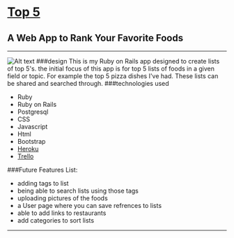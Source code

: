 # [Top 5](https://shrouded-beyond-7808.herokuapp.com/)
## A Web App to Rank Your Favorite Foods
---
![Alt text](https://i.imgur.com/EQeAtzk.png)
###design
This is my Ruby on Rails app designed to create lists of top 5's. the
initial focus of this app is for top 5 lists of foods in a given field
or topic. For example the top 5 pizza dishes I've had. These lists can
be shared and searched through. 
###technologies used

- Ruby
- Ruby on Rails
- Postgresql
- CSS
- Javascript
- Html
- Bootstrap
- [Heroku](https://shrouded-beyond-7808.herokuapp.com/)
- [Trello](https://trello.com/b/acVqGaVM/top-5)

###Future Features List:  
 
* adding tags to list  
* being able to search lists using those tags  
* uploading pictures of the foods  
* a User page where you can save refrences to lists  
* able to add links to restaurants
* add categories to sort lists

---